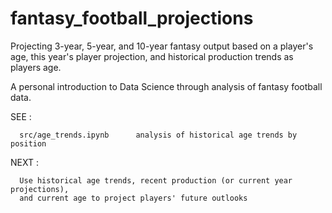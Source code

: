 # fantasy_football_projections
Projecting 3-year, 5-year, and 10-year fantasy output based on a player's age, this year's player projection, and historical production trends as players age.

A personal introduction to Data Science through analysis of fantasy football data.


SEE : 

      src/age_trends.ipynb      analysis of historical age trends by position

      

NEXT : 

      Use historical age trends, recent production (or current year projections), 
      and current age to project players' future outlooks
